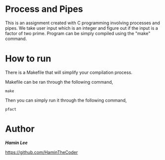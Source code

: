 # Process and Pipes

This is an assignment created with C programming involving processes and pipes. We take user input which is an integer and figure out if the input is a factor of two prime. Program can be simply compiled using the "make" command.

# How to run

There is a Makefile that will simplify your compilation process.

Makefile can be ran through the following command,

```
make
```

Then you can simply run it through the following command,

```
pfact
```


# Author

___Hamin Lee___

<https://github.com/HaminTheCoder>
